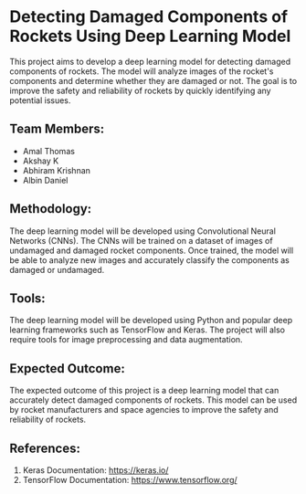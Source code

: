 

# Detecting Damaged Components of Rockets Using Deep Learning Model

This project aims to develop a deep learning model for detecting damaged components of rockets. The model will analyze images of the rocket's components and determine whether they are damaged or not. The goal is to improve the safety and reliability of rockets by quickly identifying any potential issues.

## Team Members:

- Amal Thomas
- Akshay K
- Abhiram Krishnan
- Albin Daniel

## Methodology:

The deep learning model will be developed using Convolutional Neural Networks (CNNs). The CNNs will be trained on a dataset of images of undamaged and damaged rocket components. Once trained, the model will be able to analyze new images and accurately classify the components as damaged or undamaged.


## Tools:

The deep learning model will be developed using Python and popular deep learning frameworks such as TensorFlow and Keras. The project will also require tools for image preprocessing and data augmentation.

## Expected Outcome:

The expected outcome of this project is a deep learning model that can accurately detect damaged components of rockets. This model can be used by rocket manufacturers and space agencies to improve the safety and reliability of rockets.

## References:


1. Keras Documentation: https://keras.io/
2. TensorFlow Documentation: https://www.tensorflow.org/
